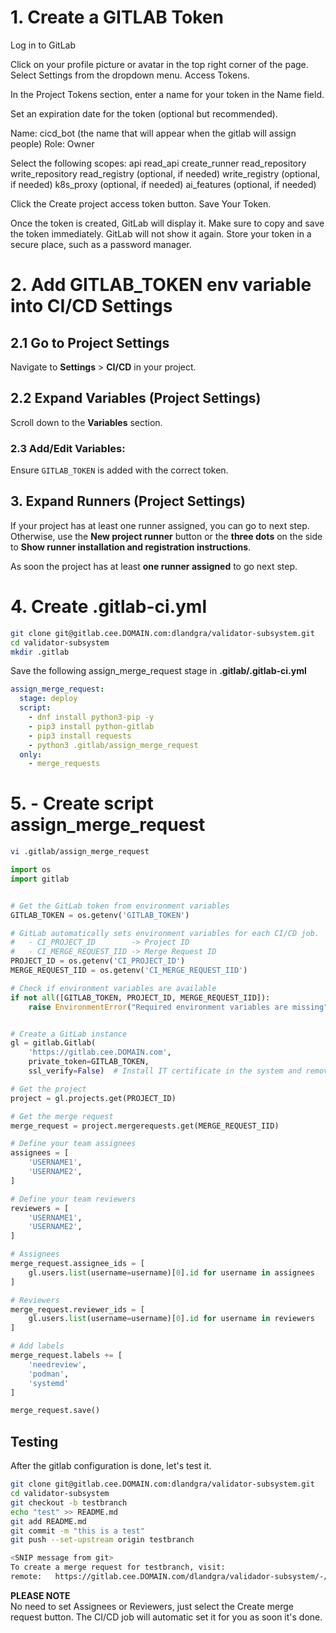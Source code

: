 # 1. Create a GITLAB Token

Log in to GitLab

Click on your profile picture or avatar in the top right corner of the page. Select Settings from the dropdown menu. Access Tokens.

In the Project Tokens section, enter a name for your token in the Name field.

Set an expiration date for the token (optional but recommended).

Name: cicd_bot (the name that will appear when the gitlab will assign people)
Role: Owner

Select the following scopes:
api
read_api
create_runner
read_repository
write_repository
read_registry (optional, if needed)
write_registry (optional, if needed)
k8s_proxy (optional, if needed)
ai_features (optional, if needed)

Click the Create project access token button.
Save Your Token.

Once the token is created, GitLab will display it. Make sure to copy and save the token immediately. GitLab will not show it again.
Store your token in a secure place, such as a password manager.

# 2. Add GITLAB_TOKEN env variable into CI/CD Settings

## 2.1 Go to Project Settings
Navigate to **Settings** > **CI/CD** in your project.

## 2.2 Expand Variables (Project Settings)
Scroll down to the **Variables** section.

### 2.3 Add/Edit Variables:
Ensure `GITLAB_TOKEN` is added with the correct token.

## 3. Expand Runners (Project Settings)
If your project has at least one runner assigned, you can go to next step. Otherwise, use the **New project runner** button or the **three dots** on the side to **Show runner installation and registration instructions**.

As soon the project has at least **one runner assigned** to go next step.

# 4. Create .gitlab-ci.yml

```sh
git clone git@gitlab.cee.DOMAIN.com:dlandgra/validator-subsystem.git
cd validator-subsystem
mkdir .gitlab
```

Save the following assign_merge_request stage in **.gitlab/.gitlab-ci.yml** 
```yaml
assign_merge_request:
  stage: deploy
  script:
    - dnf install python3-pip -y
    - pip3 install python-gitlab
    - pip3 install requests
    - python3 .gitlab/assign_merge_request
  only:
    - merge_requests
```

# 5. - Create script assign_merge_request

```sh
vi .gitlab/assign_merge_request
```

```python
import os
import gitlab


# Get the GitLab token from environment variables
GITLAB_TOKEN = os.getenv('GITLAB_TOKEN')

# GitLab automatically sets environment variables for each CI/CD job.
#   - CI_PROJECT_ID        -> Project ID
#   - CI_MERGE_REQUEST_IID -> Merge Request ID
PROJECT_ID = os.getenv('CI_PROJECT_ID')
MERGE_REQUEST_IID = os.getenv('CI_MERGE_REQUEST_IID')

# Check if environment variables are available
if not all([GITLAB_TOKEN, PROJECT_ID, MERGE_REQUEST_IID]):
    raise EnvironmentError("Required environment variables are missing")


# Create a GitLab instance
gl = gitlab.Gitlab(
    'https://gitlab.cee.DOMAIN.com',
    private_token=GITLAB_TOKEN,
    ssl_verify=False)  # Install IT certificate in the system and remove this line

# Get the project
project = gl.projects.get(PROJECT_ID)

# Get the merge request
merge_request = project.mergerequests.get(MERGE_REQUEST_IID)

# Define your team assignees
assignees = [
    'USERNAME1',
    'USERNAME2',
]

# Define your team reviewers
reviewers = [
    'USERNAME1',
    'USERNAME2',
]

# Assignees
merge_request.assignee_ids = [
    gl.users.list(username=username)[0].id for username in assignees
]

# Reviewers
merge_request.reviewer_ids = [
    gl.users.list(username=username)[0].id for username in reviewers
]

# Add labels
merge_request.labels += [
    'needreview',
    'podman',
    'systemd'
]

merge_request.save()
```


## Testing

After the gitlab configuration is done, let's test it.

```bash
git clone git@gitlab.cee.DOMAIN.com:dlandgra/validator-subsystem.git
cd validator-subsystem
git checkout -b testbranch
echo "test" >> README.md
git add README.md
git commit -m "this is a test" 
git push --set-upstream origin testbranch

<SNIP message from git>
To create a merge request for testbranch, visit:
remote:   https://gitlab.cee.DOMAIN.com/dlandgra/validador-subsystem/-/merge_requests/new?merge_request%5Bsource_branch%5D=testbranch
```

**PLEASE NOTE**  
No need to set Assignees or Reviewers, just select the Create merge request button. The CI/CD job will automatic set it for you as soon it's done.
